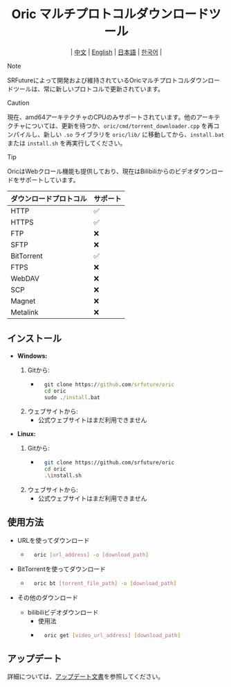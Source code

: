 <div align="center">

# Oric マルチプロトコルダウンロードツール

| [中文](../CN/README.md) | [English](../EN/README.md) | [日本語](../JA/README.md) | [한국어](../KO/README.md) |

</div>

> [!NOTE]
> SRFutureによって開発および維持されているOricマルチプロトコルダウンロードツールは、常に新しいプロトコルで更新されています。

> [!CAUTION]
> 現在、amd64アーキテクチャのCPUのみサポートされています。他のアーキテクチャについては、更新を待つか、`oric/cmd/torrent_downloader.cpp` を再コンパイルし、新しい `.so` ライブラリを `oric/lib/` に移動してから、`install.bat` または `install.sh` を再実行してください。

> [!TIP]
> OricはWebクロール機能も提供しており、現在はBilibiliからのビデオダウンロードをサポートしています。

| ダウンロードプロトコル | サポート |
|---------------------|---------|
| HTTP                | ✅      |
| HTTPS               | ✅      |
| FTP                 | ❌      |
| SFTP                | ❌      |
| BitTorrent          | ✅      |
| FTPS                | ❌      |
| WebDAV              | ❌      |
| SCP                 | ❌      |
| Magnet              | ❌      |
| Metalink            | ❌      |

## インストール

- **Windows:**
    1. Gitから:
        - ```cmd
            git clone https://github.com/srfuture/oric
            cd oric
            sudo ./install.bat
    2. ウェブサイトから:
        - 公式ウェブサイトはまだ利用できません

- **Linux:**
    1. Gitから:
        - ```bash
            git clone https://github.com/srfuture/oric
            cd oric
            .\install.sh
    2. ウェブサイトから:
        - 公式ウェブサイトはまだ利用できません

## 使用方法

- URLを使ってダウンロード

    - ```bash
        oric [url_address] -o [download_path]
- BitTorrentを使ってダウンロード

    - ```bash
        oric bt [torrent_file_path] -o [download_path]
- その他のダウンロード
    - bilibiliビデオダウンロード
        - 使用法
        - ``` bash
            oric get [video_url_address] [download_path]
## アップデート

詳細については、[アップデート文書](./update.log.md)を参照してください。
